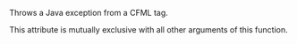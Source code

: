 Throws a Java exception from a CFML tag.

This attribute is mutually exclusive with all other arguments of this function.
